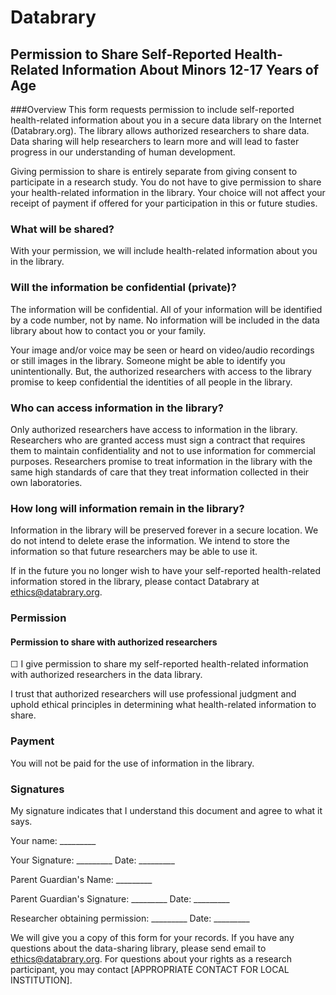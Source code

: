 # Databrary## Permission to Share Self-Reported Health-Related Information About Minors 12-17 Years of Age###OverviewThis form requests permission to include self-reported health-related information about you in a secure data library on the Internet (Databrary.org). The library allows authorized researchers to share data. Data sharing will help researchers to learn more and will lead to faster progress in our understanding of human development.Giving permission to share is entirely separate from giving consent to participate in a research study. You do not have to give permission to share your health-related information in the library. Your choice will not affect your receipt of payment if offered for your participation in this or future studies.### What will be shared?With your permission, we will include health-related information about you in the library.
###  Will the information be confidential (private)?The information will be confidential. All of your information will be identified by a code number, not by name. No information will be included in the data library about how to contact you or your family.Your image and/or voice may be seen or heard on video/audio recordings or still images in the library. Someone might be able to identify you unintentionally. But, the authorized researchers with access to the library promise to keep confidential the identities of all people in the library.### Who can access information in the library?Only authorized researchers have access to information in the library. Researchers who are granted access must sign a contract that requires them to maintain confidentiality and not to use information for commercial purposes. Researchers promise to treat information in the library with the same high standards of care that they treat information collected in their own laboratories.### How long will information remain in the library?Information in the library will be preserved forever in a secure location. We do not intend to delete erase the information. We intend to store the information so that future researchers may be able to use it.If in the future you no longer wish to have your self-reported health-related information stored in the library, please contact Databrary at ethics@databrary.org. ### Permission#### Permission to share with authorized researchers☐ I give permission to share my self-reported health-related information with authorized researchers in the data library.I trust that authorized researchers will use professional judgment and uphold ethical principles in determining what health-related information to share.### PaymentYou will not be paid for the use of information in the library.### SignaturesMy signature indicates that I understand this document and agree to what it says.Your name: _________ 

Your Signature: _________	Date: _________

Parent Guardian's Name: _________

Parent Guardian's Signature: _________	Date: _________

Researcher obtaining permission: _________	Date: _________
We will give you a copy of this form for your records. If you have any questions about the data-sharing library, please send email to ethics@databrary.org. For questions about your rights as a research participant, you may contact [APPROPRIATE CONTACT FOR LOCAL INSTITUTION].